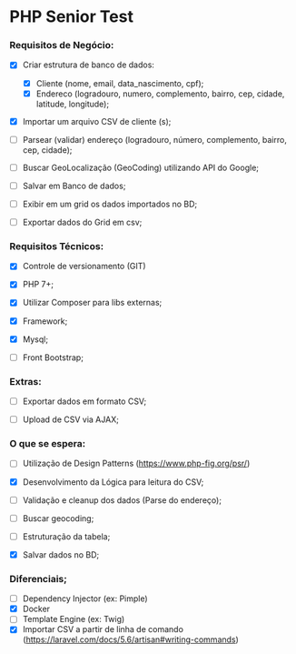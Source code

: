 # PHP Senior Test

### Requisitos de Negócio:

- [X] Criar estrutura de banco de dados:
    * [X] Cliente (nome, email, data_nascimento, cpf);
    * [X] Endereco (logradouro, numero, complemento, bairro, cep, cidade, latitude, longitude);
- [X] Importar um arquivo CSV de cliente (s);
- [ ] Parsear (validar) endereço (logradouro, número, complemento, bairro, cep, cidade);
- [ ] Buscar GeoLocalização (GeoCoding) utilizando API do Google;
- [ ] Salvar em Banco de dados;
- [ ] Exibir em um grid os dados importados no BD;
- [ ] Exportar dados do Grid em csv;


### Requisitos Técnicos:

- [X] Controle de versionamento (GIT)
- [X] PHP 7+;
- [X] Utilizar Composer para libs externas;
- [X] Framework;
- [X] Mysql;
- [ ] Front Bootstrap;


### Extras:

- [ ] Exportar dados em formato CSV;
- [ ] Upload de CSV via AJAX;


### O que se espera: 

- [ ] Utilização de Design Patterns (https://www.php-fig.org/psr/)
- [X] Desenvolvimento da Lógica para leitura do CSV;
- [ ] Validação e cleanup dos dados (Parse do endereço);
- [ ] Buscar geocoding;
- [ ] Estruturação da tabela;
- [X] Salvar dados no BD;


### Diferenciais;

- [ ] Dependency Injector (ex: Pimple)
- [X] Docker
- [ ] Template Engine (ex: Twig)
- [X] Importar CSV a partir de linha de comando (https://laravel.com/docs/5.6/artisan#writing-commands)
